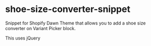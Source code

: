 # shoe-size-converter-snippet
Snippet for Shopify Dawn Theme that allows you to add a shoe size converter on Variant Picker block.

This uses jQuery
